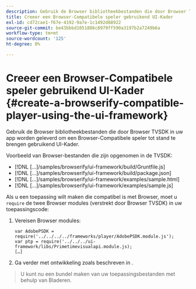 ```yaml
---
description: Gebruik de Browser bibliotheekbestanden die door Browser TVSDK in uw app worden geleverd om een Browser-Compatibele speler tot stand te brengen gebruikend UI-Kader.
title: Creeer een Browser-Compatibele speler gebruikend UI-Kader
exl-id: cd72cae1-f67e-4192-9a7e-1c1492d88922
source-git-commit: be43bbbd1051886c8979ff590a3197b2a7249b6a
workflow-type: tm+mt
source-wordcount: '125'
ht-degree: 0%

---
```


# Creeer een Browser-Compatibele speler gebruikend UI-Kader {#create-a-browserify-compatible-player-using-the-ui-framework}

Gebruik de Browser bibliotheekbestanden die door Browser TVSDK in uw app worden geleverd om een Browser-Compatibele speler tot stand te brengen gebruikend UI-Kader.

Voorbeeld van Browser-bestanden die zijn opgenomen in de TVSDK:

* [!DNL [...]/samples/browserify/ui-framework/build/Gruntfile.js]
* [!DNL [...]/samples/browserify/ui-framework/build/package.json]
* [!DNL [...]/samples/browserify/ui-framework/examples/sample.html]
* [!DNL [...]/samples/browserify/ui-framework/examples/sample.js]

Als u een toepassing wilt maken die compatibel is met Browser, moet u `require` de twee Browser modules (verstrekt door Browser TVSDK) in uw toepassingscode:

1. Vereisen Browser modules:

   ```
   var AdobePSDK = require('../../../../frameworks/player/AdobePSDK.module.js');  
   var ptp = require('../../../ui-framework/libs/Primetimevisualapi.module.js);  
   […]
   ```

1. Ga verder met ontwikkeling zoals beschreven in [](../../../browser-tvsdk-2.4/getting-started/c-psdk-browser-tvsdk-2.4-create-a-basic-player/t-psdk-browser-tvsdk-2.4-create-basic-player-uif.md).
>U kunt nu een bundel maken van uw toepassingsbestanden met behulp van Bladeren.
